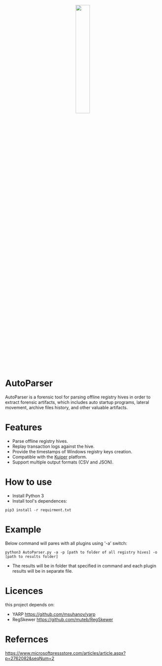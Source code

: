 
<p align="center">
<img src="https://github.com/mayHamad/AutoParser/assets/46843593/ba9de4f7-7b49-40c4-a7a4-84838b235066" width=30% height=30% >
<p />

# AutoParser
AutoParser is a forensic tool for parsing offline registry hives in order to extract forensic artifacts, which includes auto startup programs, lateral movement, archive files history, and other valuable artifacts.

# Features
- Parse offline registry hives.
- Replay transaction logs against the hive.
- Provide the timestamps of Windows registry keys creation.
- Compatible with the [Kuiper](https://github.com/DFIRKuiper/Kuiper) platform.
- Support multiple output formats (CSV and JSON).

# How to use
- Install Python 3
- Install tool's dependences:
```
pip3 install -r requirment.txt
```
# Example
Below command will pares with all plugins using '-a' switch:
```
python3 AutoParser.py -a -p [path to folder of all registry hives] -o [path to results folder]
```
- The results will be in folder that specified in command and each plugin results will be in separate file.

# Licences
this project depends on:
- YARP https://github.com/msuhanov/yarp
- RegSkewer https://github.com/muteb/RegSkewer

# Refernces
https://www.microsoftpressstore.com/articles/article.aspx?p=2762082&seqNum=2
